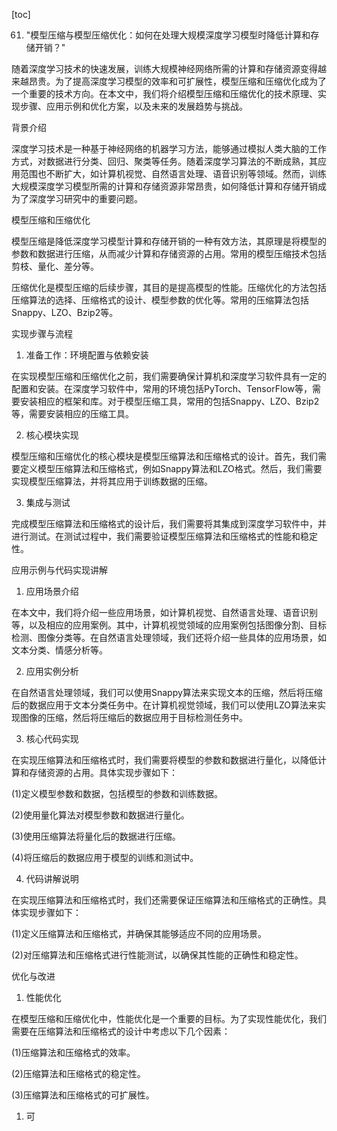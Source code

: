 
[toc]                    
                
                
61. "模型压缩与模型压缩优化：如何在处理大规模深度学习模型时降低计算和存储开销？"

随着深度学习技术的快速发展，训练大规模神经网络所需的计算和存储资源变得越来越昂贵。为了提高深度学习模型的效率和可扩展性，模型压缩和压缩优化成为了一个重要的技术方向。在本文中，我们将介绍模型压缩和压缩优化的技术原理、实现步骤、应用示例和优化方案，以及未来的发展趋势与挑战。

背景介绍

深度学习技术是一种基于神经网络的机器学习方法，能够通过模拟人类大脑的工作方式，对数据进行分类、回归、聚类等任务。随着深度学习算法的不断成熟，其应用范围也不断扩大，如计算机视觉、自然语言处理、语音识别等领域。然而，训练大规模深度学习模型所需的计算和存储资源非常昂贵，如何降低计算和存储开销成为了深度学习研究中的重要问题。

模型压缩和压缩优化

模型压缩是降低深度学习模型计算和存储开销的一种有效方法，其原理是将模型的参数和数据进行压缩，从而减少计算和存储资源的占用。常用的模型压缩技术包括剪枝、量化、差分等。

压缩优化是模型压缩的后续步骤，其目的是提高模型的性能。压缩优化的方法包括压缩算法的选择、压缩格式的设计、模型参数的优化等。常用的压缩算法包括Snappy、LZO、Bzip2等。

实现步骤与流程

1. 准备工作：环境配置与依赖安装

在实现模型压缩和压缩优化之前，我们需要确保计算机和深度学习软件具有一定的配置和安装。在深度学习软件中，常用的环境包括PyTorch、TensorFlow等，需要安装相应的框架和库。对于模型压缩工具，常用的包括Snappy、LZO、Bzip2等，需要安装相应的压缩工具。

2. 核心模块实现

模型压缩和压缩优化的核心模块是模型压缩算法和压缩格式的设计。首先，我们需要定义模型压缩算法和压缩格式，例如Snappy算法和LZO格式。然后，我们需要实现模型压缩算法，并将其应用于训练数据的压缩。

3. 集成与测试

完成模型压缩算法和压缩格式的设计后，我们需要将其集成到深度学习软件中，并进行测试。在测试过程中，我们需要验证模型压缩算法和压缩格式的性能和稳定性。

应用示例与代码实现讲解

1. 应用场景介绍

在本文中，我们将介绍一些应用场景，如计算机视觉、自然语言处理、语音识别等，以及相应的应用案例。其中，计算机视觉领域的应用案例包括图像分割、目标检测、图像分类等。在自然语言处理领域，我们还将介绍一些具体的应用场景，如文本分类、情感分析等。

2. 应用实例分析

在自然语言处理领域，我们可以使用Snappy算法来实现文本的压缩，然后将压缩后的数据应用于文本分类任务中。在计算机视觉领域，我们可以使用LZO算法来实现图像的压缩，然后将压缩后的数据应用于目标检测任务中。

3. 核心代码实现

在实现压缩算法和压缩格式时，我们需要将模型的参数和数据进行量化，以降低计算和存储资源的占用。具体实现步骤如下：

(1)定义模型参数和数据，包括模型的参数和训练数据。

(2)使用量化算法对模型参数和数据进行量化。

(3)使用压缩算法将量化后的数据进行压缩。

(4)将压缩后的数据应用于模型的训练和测试中。

4. 代码讲解说明

在实现压缩算法和压缩格式时，我们还需要保证压缩算法和压缩格式的正确性。具体实现步骤如下：

(1)定义压缩算法和压缩格式，并确保其能够适应不同的应用场景。

(2)对压缩算法和压缩格式进行性能测试，以确保其性能的正确性和稳定性。

优化与改进

1. 性能优化

在模型压缩和压缩优化中，性能优化是一个重要的目标。为了实现性能优化，我们需要在压缩算法和压缩格式的设计中考虑以下几个因素：

(1)压缩算法和压缩格式的效率。

(2)压缩算法和压缩格式的稳定性。

(3)压缩算法和压缩格式的可扩展性。

1. 可

